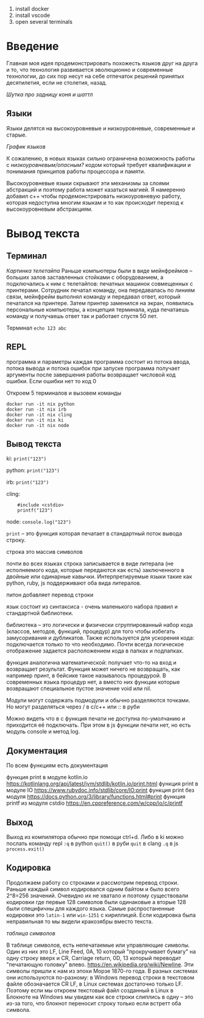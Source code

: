 1. install docker
2. install vscode
3. open several terminals

# Введение
Главная моя идея продемонстрировать похожесть языков друг на друга и то, что технология развивается эволюционно и современные технологии, до сих пор несут на себе отпечаток решений принятых десятилетия, если не столетия, назад.

*Шутка про задницу коня и шаттл*

## Языки
Языки делятся на высокоуровневые и низкоуровневые, современные и старые. 

*График языков*

К сожалению, в новых языках сильно ограничена возможность работы с *низкоуровневым/опасным?* кодом который требует квалификации и понимания принципов работы процессора и памяти. 

Высокоуровневые языки скрывают эти механизмы за слоями абстракций и поэтому работа может казаться магией. Я намеренно добавил с++ чтобы продемонстрировать низкоуровневую работу, которая недоступна многим языкам и то как происходит переход к высокоуровневым абстракциям.

# Вывод текста
## Терминал

*Картинка телетайпа* Раньше компьютеры были в виде мейнфреймов – больших залов заставленных стойками с оборудованием, а подключались к ним с телетайпов: печатных машинок совмещенных с принтерами. Сотрудник печатал команду, она передавалась по линиям связи, мейнфрейм выполнял команду и передавал ответ, который печатался на принтере. Затем принтер заменился на экран, появились персональные компьютеры, а концепция терминала, куда печатаешь команду и получаешь ответ так и работает спустя 50 лет.

Терминал
`echo 123 abc`

## REPL
программа и параметры
каждая программа состоит из потока ввода, потока вывода и потока ошибок
при запуске программа получает аргументы
после завершения работы возвращает числовой код ошибки. Если ошибки нет то код 0

Откроем 5 терминалов и вызовем команды

```
docker run -it nix python
docker run -it nix irb
docker run -it nix cling
docker run -it nix ki
docker run -it nix node
```

## Вывод текста

ki: `print("123")`

python: `print("123")`

irb: `print("123")`

cling:
```
    #include <cstdio>
    printf("123")
```
node: `console.log("123")`

`print` – это функция которая печатает в стандартный поток вывода строку.

строка это массив символов

почти во всех языках строка записывается в виде литерала (не исполняемого кода, которые передаются как есть) заключенного в двойные или одинарные кавычки. Интерпретируемые языки такие как python, ruby, js поддерживают оба вида литералов.

питон добавляет перевод строки

язык состоит из синтаксиса - очень маленького набора правил и стандартной библиотеки. 

библиотека – это логически и физически сгруппированный набор кода (классов, методов, функций, процедур) для того чтобы избегать замусоривания и дубликатов. Также используется для ускорения кода: подключается только то что необходимо. Почти всегда логическое отображение задается расположением кода в папках и подпапках.

функция аналогична математической: получает что-то на вход и возвращает результат. Функция может ничего не возвращать, как например принт, в бейсике такое называлось процедурой. В современных языка процедур нет, а вместо них функции которые возвращают специальное пустое значение void или nil.

Модули могут содержать подмодули и обычно разделяются точками. Но могут разделяться через / в с/с++ или :: в руби

Можно видеть что в с функция печати не доступна по-умолчанию и приходится её подключать. При этом в js функции печати нет, но есть модуль console и метод log.

## Документация
По всем функциям есть документация

функция print в модуле kotlin.io
https://kotlinlang.org/api/latest/jvm/stdlib/kotlin.io/print.html
функция print в модуле IO https://www.rubydoc.info/stdlib/core/IO:print
функция print без модуля https://docs.python.org/3/library/functions.html#print
функция printf из модуля cstdio https://en.cppreference.com/w/cpp/io/c/printf

## Выход

Выход из компилятора обычно при помощи ctrl+d. Либо 
в ki можно послать команду repl `:q`
в python `quit()`
в руби `quit`
в clang `.q`
в js `process.exit()`

## Кодировка

Продолжаем работу со строками и рассмотрим перевод строки. Раньше каждый символ кодировался одним байтом и было всего 2^8=256 значений. Очевидно их не хватало и поэтому существовали кодировки где первые 128 символов были одинаковые а вторые 128 были специфичны для каждого языка. Самые распростаненные кодировки это `latin-1` или `win-1251` с кириллицей. Если кодировка была неправильная то мы видели кракозябры вместо текста.

*таблица символов*

В таблице символов, есть непечатаемые или управляющие символы. Один из них это LF, Line Feed, 0A, 10 который "прокручивает бумагу" на одну строку вверх и CR, Carriage return, 0D, 13 который переводит "печатающую головку" влево. https://en.wikipedia.org/wiki/Newline. Эти символы пришли к нам из эпохи Морзе 1870-го года. В разных системах они используются по-разному: в Windows перевод строки в текстовом файле обозначается СR LF, в Linux системах достаточно только LF. Поэтому если мы откроем текстовый файл созданный в Linux в Блокноте на Windows мы увидем как все строки слиплись в одну – это из-за того, что блокнот переносит строку только если встретт оба символа.